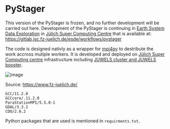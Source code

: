 # PyStager
This version of the PyStager is frozen, and no further development will be carried out here. 
Development of the PyStager is continuing in [Earth System Data Exploration](https://www.fz-juelich.de/en/ias/jsc/about-us/structure/research-groups/esde) in [Jülich Super Computing Centre](https://www.fz-juelich.de/en/ias/jsc) that is available at: https://gitlab.jsc.fz-juelich.de/esde/workflows/pystager


The code is designed nativly as a wrapper for [mpi4py](https://mpi4py.readthedocs.io/en/stable/) to destribute the work accross mutiple workers. It is developed and deployed on [Jülich Super Computing centre](https://www.fz-juelich.de/de/ias/jsc) infrastructure including [JUWELS cluster and JUWELS booster](https://www.fz-juelich.de/en/ias/jsc/systems/supercomputers/juwels). 

![image](https://user-images.githubusercontent.com/17433615/194859261-aca11a2c-0071-4912-b98d-e72abf46c63a.jpeg)

Source: https://www.fz-juelich.de/

```
GCC/11.2.0
GCCcore/.11.2.0
ParaStationMPI/5.5.0-1
GDAL/3.3.2
CDO/2.0.2
```
Python packages that are used is mentioned in ```requirments.txt```. 
